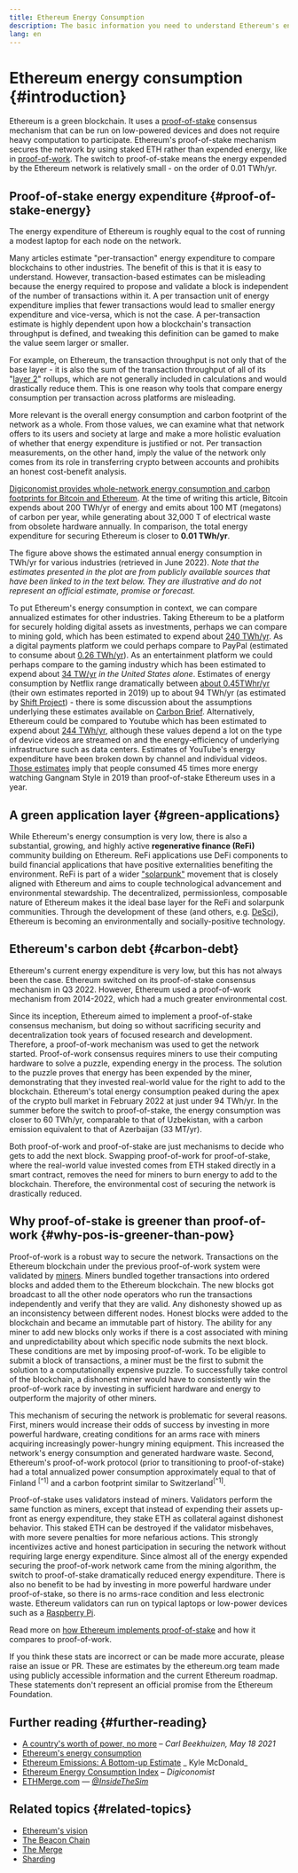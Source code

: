 ```yaml
---
title: Ethereum Energy Consumption
description: The basic information you need to understand Ethereum's energy consumption.
lang: en
---
```


# Ethereum energy consumption {#introduction}

Ethereum is a green blockchain. It uses a [proof-of-stake](/developers/docs/consensus-mechanisms/pos) consensus mechanism that can be run on low-powered devices and does not require heavy computation to participate. Ethereum's proof-of-stake mechanism secures the network by using staked ETH rather than expended energy, like in [proof-of-work](/developers/docs/consensus-mechanisms/pow). The switch to proof-of-stake means the energy expended by the Ethereum network is relatively small - on the order of 0.01 TWh/yr.

## Proof-of-stake energy expenditure {#proof-of-stake-energy}

The energy expenditure of Ethereum is roughly equal to the cost of running a modest laptop for each node on the network.

Many articles estimate "per-transaction" energy expenditure to compare blockchains to other industries. The benefit of this is that it is easy to understand. However, transaction-based estimates can be misleading because the energy required to propose and validate a block is independent of the number of transactions within it. A per transaction unit of energy expenditure implies that fewer transactions would lead to smaller energy expenditure and vice-versa, which is not the case. A per-transaction estimate is highly dependent upon how a blockchain's transaction throughput is defined, and tweaking this definition can be gamed to make the value seem larger or smaller.

For example, on Ethereum, the transaction throughput is not only that of the base layer - it is also the sum of the transaction throughput of all of its "[layer 2](/layer-2/)" rollups, which are not generally included in calculations and would drastically reduce them. This is one reason why tools that compare energy consumption per transaction across platforms are misleading.

More relevant is the overall energy consumption and carbon footprint of the network as a whole. From those values, we can examine what that network offers to its users and society at large and make a more holistic evaluation of whether that energy expenditure is justified or not. Per transaction measurements, on the other hand, imply the value of the network only comes from its role in transferring crypto between accounts and prohibits an honest cost-benefit analysis.

[Digiconomist provides whole-network energy consumption and carbon footprints for Bitcoin and Ethereum](https://digiconomist.net/ethereum-energy-consumption). At the time of writing this article, Bitcoin expends about 200 TWh/yr of energy and emits about 100 MT (megatons) of carbon per year, while generating about 32,000 T of electrical waste from obsolete hardware annually. In comparison, the total energy expenditure for securing Ethereum is closer to **0.01 TWh/yr**.

<EnergyConsumptionChart />

The figure above shows the estimated annual energy consumption in TWh/yr for various industries (retrieved in June 2022).
_Note that the estimates presented in the plot are from publicly available sources that have been linked to in the text below. They are
illustrative and do not represent an official estimate, promise or forecast._

To put Ethereum's energy consumption in context, we can compare annualized estimates for other industries. Taking Ethereum to be a platform for securely holding digital assets as investments, perhaps we can compare to mining gold, which has been estimated to expend about [240 TWh/yr](https://www.kitco.com/news/2021-05-17/Gold-s-energy-consumption-doubles-that-of-bitcoin-Galaxy-Digital.html). As a digital payments platform we could perhaps compare to PayPal (estimated to consume about [0.26 TWh/yr](https://app.impaakt.com/analyses/paypal-consumed-264100-mwh-of-energy-in-2020-24-from-non-renewable-sources-27261)). As an entertainment platform we could perhaps compare to the gaming industry which has been estimated to expend about [34 TW/yr](https://www.researchgate.net/publication/336909520_Toward_Greener_Gaming_Estimating_National_Energy_Use_and_Energy_Efficiency_Potential) _in the United States alone_. Estimates of energy consumption by Netflix range dramatically between [about 0.45TWhr/yr](https://s22.q4cdn.com/959853165/files/doc_downloads/2020/02/0220_Netflix_EnvironmentalSocialGovernanceReport_FINAL.pdf) (their own estimates reported in 2019) up to about 94 TWh/yr (as estimated by [Shift Project](https://theshiftproject.org/en/article/unsustainable-use-online-video/)) - there is some discussion about the assumptions underlying these estimates available on [Carbon Brief](https://www.carbonbrief.org/factcheck-what-is-the-carbon-footprint-of-streaming-video-on-netflix). Alternatively, Ethereum could be compared to Youtube which has been estimated to expend about [244 TWh/yr](https://thefactsource.com/how-much-electricity-does-youtube-use/), although these values depend a lot on the type of device videos are streamed on and the energy-efficiency of underlying infrastructure such as data centers. Estimates of YouTube's energy expenditure have been broken down by channel and individual videos. [Those estimates](https://thefactsource.com/how-much-electricity-does-youtube-use/) imply that people consumed 45 times more energy watching Gangnam Style in 2019 than proof-of-stake Ethereum uses in a year.

## A green application layer {#green-applications}

While Ethereum's energy consumption is very low, there is also a substantial, growing, and highly active **regenerative finance (ReFi)** community building on Ethereum. ReFi applications use DeFi components to build financial applications that have positive externalities benefiting the environment. ReFi is part of a wider ["solarpunk"](https://en.wikipedia.org/wiki/Solarpunk) movement that is closely aligned with Ethereum and aims to couple technological advancement and environmental stewardship. The decentralized, permissionless, composable nature of Ethereum makes it the ideal base layer for the ReFi and solarpunk communities. Through the development of these (and others, e.g. [DeSci](/desci/)), Ethereum is becoming an environmentally and socially-positive technology.

## Ethereum's carbon debt {#carbon-debt}

Ethereum's current energy expenditure is very low, but this has not always been the case. Ethereum switched on its proof-of-stake consensus mechanism in Q3 2022. However, Ethereum used a proof-of-work mechanism from 2014-2022, which had a much greater environmental cost.

Since its inception, Ethereum aimed to implement a proof-of-stake consensus mechanism, but doing so without sacrificing security and decentralization took years of focused research and development. Therefore, a proof-of-work mechanism was used to get the network started. Proof-of-work consensus requires miners to use their computing hardware to solve a puzzle, expending energy in the process. The solution to the puzzle proves that energy has been expended by the miner, demonstrating that they invested real-world value for the right to add to the blockchain. Ethereum's total energy consumption peaked during the apex of the crypto bull market in February 2022 at just under 94 TWh/yr. In the summer before the switch to proof-of-stake, the energy consumption was closer to 60 TWh/yr, comparable to that of Uzbekistan, with a carbon emission equivalent to that of Azerbaijan (33 MT/yr).

Both proof-of-work and proof-of-stake are just mechanisms to decide who gets to add the next block. Swapping proof-of-work for proof-of-stake, where the real-world value invested comes from ETH staked directly in a smart contract, removes the need for miners to burn energy to add to the blockchain. Therefore, the environmental cost of securing the network is drastically reduced.

## Why proof-of-stake is greener than proof-of-work {#why-pos-is-greener-than-pow}

Proof-of-work is a robust way to secure the network. Transactions on the Ethereum blockchain under the previous proof-of-work system were validated by [miners](/developers/docs/consensus-mechanisms/pow/mining). Miners bundled together transactions into ordered blocks and added them to the Ethereum blockchain. The new blocks got broadcast to all the other node operators who run the transactions independently and verify that they are valid. Any dishonesty showed up as an inconsistency between different nodes. Honest blocks were added to the blockchain and became an immutable part of history.
The ability for any miner to add new blocks only works if there is a cost associated with mining and unpredictability about which specific node submits the next block. These conditions are met by imposing proof-of-work. To be eligible to submit a block of transactions, a miner must be the first to submit the solution to a computationally expensive puzzle. To successfully take control of the blockchain, a dishonest miner would have to consistently win the proof-of-work race by investing in sufficient hardware and energy to outperform the majority of other miners.

This mechanism of securing the network is problematic for several reasons. First, miners would increase their odds of success by investing in more powerful hardware, creating conditions for an arms race with miners acquiring increasingly power-hungry mining equipment. This increased the network's energy consumption and generated hardware waste. Second, Ethereum's proof-of-work protocol (prior to transitioning to proof-of-stake) had a total annualized power consumption approximately equal to that of Finland <sup>[^1]</sup> and a carbon footprint similar to Switzerland<sup>[^1]</sup>.

Proof-of-stake uses validators instead of miners. Validators perform the same function as miners, except that instead of expending their assets up-front as energy expenditure, they stake ETH as collateral against dishonest behavior. This staked ETH can be destroyed if the validator misbehaves, with more severe penalties for more nefarious actions. This strongly incentivizes active and honest participation in securing the network without requiring large energy expenditure. Since almost all of the energy expended securing the proof-of-work network came from the mining algorithm, the switch to proof-of-stake dramatically reduced energy expenditure. There is also no benefit to be had by investing in more powerful hardware under proof-of-stake, so there is no arms-race condition and less electronic waste. Ethereum validators can run on typical laptops or low-power devices such as a [Raspberry Pi](https://ethereum-on-arm-documentation.readthedocs.io/en/latest/index.html).

Read more on [how Ethereum implements proof-of-stake](/developers/docs/consensus-mechanisms/pos) and how it compares to proof-of-work.

<InfoBanner emoji=":evergreen_tree:">
  If you think these stats are incorrect or can be made more accurate, please raise an issue or PR. These are estimates by the ethereum.org team made using publicly accessible information and the current Ethereum roadmap. These statements don't represent an official promise from the Ethereum Foundation. 
</InfoBanner>

## Further reading {#further-reading}

- [A country's worth of power, no more](https://blog.ethereum.org/2021/05/18/country-power-no-more/) – _Carl Beekhuizen, May 18 2021_
- [Ethereum's energy consumption](https://mirror.xyz/jmcook.eth/ODpCLtO4Kq7SCVFbU4He8o8kXs418ZZDTj0lpYlZkR8)
- [Ethereum Emissions: A Bottom-up Estimate](https://kylemcdonald.github.io/ethereum-emissions/) _ Kyle McDonald_
- [Ethereum Energy Consumption Index](https://digiconomist.net/ethereum-energy-consumption/) – _Digiconomist_
- [ETHMerge.com](https://ethmerge.com/) — *[@InsideTheSim](https://twitter.com/InsideTheSim)*

## Related topics {#related-topics}

- [Ethereum's vision](/upgrades/vision/)
- [The Beacon Chain](/upgrades/beacon-chain)
- [The Merge](/upgrades/merge/)
- [Sharding](/upgrades/beacon-chain/)
